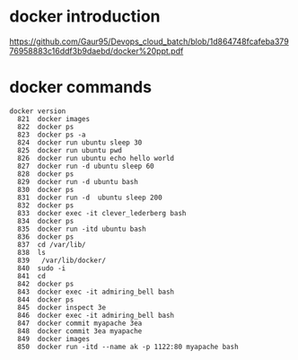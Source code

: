 # docker introduction
https://github.com/Gaur95/Devops_cloud_batch/blob/1d864748fcafeba37976958883c16ddf3b9daebd/docker%20ppt.pdf
# docker commands
```
docker version
  821  docker images
  822  docker ps
  823  docker ps -a
  824  docker run ubuntu sleep 30
  825  docker run ubuntu pwd
  826  docker run ubuntu echo hello world
  827  docker run -d ubuntu sleep 60
  828  docker ps
  829  docker run -d ubuntu bash
  830  docker ps
  831  docker run -d  ubuntu sleep 200 
  832  docker ps
  833  docker exec -it clever_lederberg bash
  834  docker ps
  835  docker run -itd ubuntu bash
  836  docker ps
  837  cd /var/lib/
  838  ls
  839   /var/lib/docker/
  840  sudo -i 
  841  cd
  842  docker ps
  843  docker exec -it admiring_bell bash
  844  docker ps
  845  docker inspect 3e
  846  docker exec -it admiring_bell bash
  847  docker commit myapache 3ea
  848  docker commit 3ea myapache
  849  docker images
  850  docker run -itd --name ak -p 1122:80 myapache bash

```
